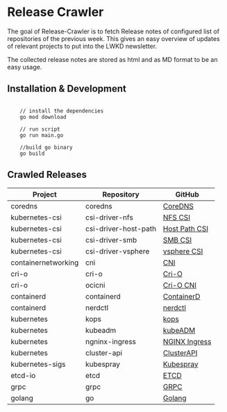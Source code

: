 # Release Crawler

The goal of Release-Crawler is to fetch Release notes of configured list of repositories of the previous week. This gives
an easy overview of updates of relevant projects to put into the LWKD newsletter.

The collected release notes are stored as html and as MD format to be an easy usage.

## Installation & Development
```

    // install the dependencies
    go mod download

    // run script
    go run main.go

    //build go binary
    go build

```




## Crawled Releases

| Project        |Repository                        |GitHub                         |
|----------------|-------------------------------|-----------------------------|
|coredns|coredns           |[CoreDNS](https://github.com/coredns/coredns)|
|kubernetes-csi|csi-driver-nfs           |[NFS CSI](https://github.com/kubernetes-csi/csi-driver-nfs)|
|kubernetes-csi|csi-driver-host-path           |[Host Path CSI](https://github.com/kubernetes-csi/csi-driver-host-path)|
|kubernetes-csi|csi-driver-smb           |[SMB CSI](https://github.com/kubernetes-csi/csi-driver-smb )|
|kubernetes-csi|csi-driver-vsphere           |[vsphere CSI](https://github.com/kubernetes-csi/csi-driver-vsphere)|
|containernetworking|cni           |[CNI](https://github.com/containernetworking/cni)|
|cri-o|cri-o           |[Cri-O](https://github.com/cri-o/cri-o)|
|cri-o|ocicni           |[Cri-O CNI](https://github.com/cri-o/ocicni)|
|containerd|containerd           |[ContainerD](https://github.com/containerd/containerd)|
|containerd|nerdctl           |[nerdctl](https://github.com/containerd/nerdctl)|
|kubernetes|kops           |[kops](https://github.com/kubernetes/kops)|
|kubernetes|kubeadm           |[kubeADM](https://github.com/kubernetes/kubeadm)|
|kubernetes|ngninx-ingress           |[NGINX Ingress](https://github.com/kubernetes/ngninx-ingress )|
|kubernetes|cluster-api           |[ClusterAPI](https://github.com/kubernetes-sigs/cluster-api)|
|kubernetes-sigs|kubespray          |[Kubespray](https://github.com/kubernetes-sigs/kubespray)|
|etcd-io|etcd           |[ETCD](https://github.com/etcd-io/etcd)|
|grpc|grpc           |[GRPC](https://github.com/grpc/grpc)|
|golang|go           |[Golang](https://github.com/golang/go)|
